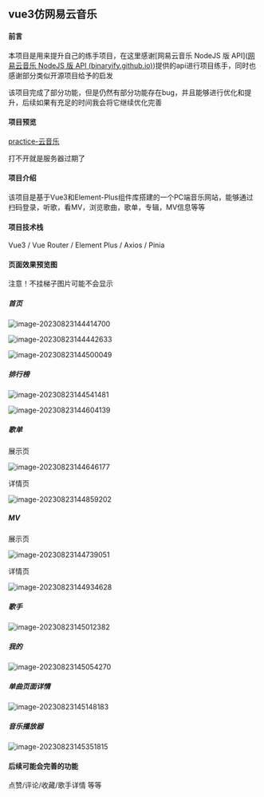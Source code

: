 ## vue3仿网易云音乐

#### 前言

本项目是用来提升自己的练手项目，在这里感谢[网易云音乐 NodeJS 版 API]([网易云音乐 NodeJS 版 API (binaryify.github.io)](https://binaryify.github.io/NeteaseCloudMusicApi/#/))提供的api进行项目练手，同时也感谢部分类似开源项目给予的启发

该项目完成了部分功能，但是仍然有部分功能存在bug，并且能够进行优化和提升，后续如果有充足的时间我会将它继续优化完善

#### 项目预览

[practice-云音乐](http://124.220.82.4:80)

打不开就是服务器过期了

#### 项目介绍

该项目是基于Vue3和Element-Plus组件库搭建的一个PC端音乐网站，能够通过扫码登录，听歌，看MV，浏览歌曲，歌单，专辑，MV信息等等

#### 项目技术栈

Vue3 / Vue Router / Element Plus / Axios / Pinia

#### 页面效果预览图
注意！不挂梯子图片可能不会显示
##### 首页

![image-20230823144414700](images/image-20230823144414700.png)



![image-20230823144442633](images/image-20230823144442633.png)

![image-20230823144500049](images/image-20230823144500049.png)



##### 排行榜

![image-20230823144541481](images/image-20230823144541481.png)

![image-20230823144604139](images/image-20230823144604139.png)

##### 歌单

展示页

![image-20230823144646177](images/image-20230823144646177.png)

详情页

![image-20230823144859202](images/image-20230823144859202.png)

##### MV

展示页

![image-20230823144739051](images/image-20230823144739051.png)

详情页

![image-20230823144934628](images/image-20230823144934628.png)

##### 歌手

![image-20230823145012382](images/image-20230823145012382.png)

##### 我的

![image-20230823145054270](images/image-20230823145054270.png)

##### 单曲页面详情

![image-20230823145148183](images/image-20230823145148183.png)

##### 音乐播放器

![image-20230823145351815](images/image-20230823145351815.png)

#### 后续可能会完善的功能

点赞/评论/收藏/歌手详情  等等
